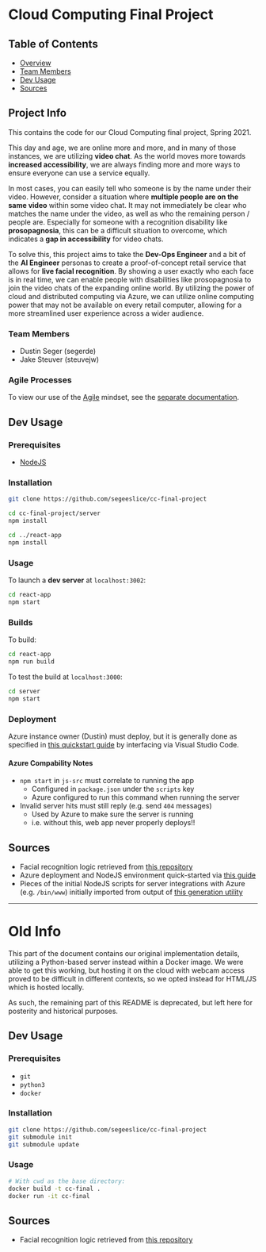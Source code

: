 # Cloud Computing Final Project

## Table of Contents

- [Overview](#overview)
- [Team Members](#team-members)
- [Dev Usage](#dev-usage)
- [Sources](#sources)

## Project Info

This contains the code for our Cloud Computing final project, Spring 2021.

This day and age, we are online more and more, and in many of those instances,
we are utilizing **video chat**. As the world moves more towards **increased
accessibility**, we are always finding more and more ways to ensure everyone can
use a service equally.

In most cases, you can easily tell who someone is by the name under their video.
However, consider a situation where **multiple people are on the same video**
within some video chat. It may not immediately be clear who matches the name
under the video, as well as who the remaining person / people are. Especially
for someone with a recognition disability like **prosopagnosia**, this can be a
difficult situation to overcome, which indicates a **gap in accessibility** for
video chats.

To solve this, this project aims to take the **Dev-Ops Engineer** and a bit of
the **AI Engineer** personas to create a proof-of-concept retail service that
allows for **live facial recognition**. By showing a user exactly who each face
is in real time, we can enable people with disabilities like prosopagnosia to
join the video chats of the expanding online world. By utilizing the power of
cloud and distributed computing via Azure, we can utilize online computing power
that may not be available on every retail computer, allowing for a more
streamlined user experience across a wider audience.

### Team Members

- Dustin Seger (segerde)
- Jake Steuver (steuvejw)

### Agile Processes

To view our use of the [Agile](https://www.agilealliance.org/agile101/) mindset,
see the [separate documentation](docs/).

## Dev Usage

### Prerequisites

- [NodeJS](https://nodejs.org/en/)

### Installation

``` sh
git clone https://github.com/segeeslice/cc-final-project

cd cc-final-project/server
npm install

cd ../react-app
npm install
```

### Usage

To launch a **dev server** at `localhost:3002`:

``` sh
cd react-app
npm start
```

### Builds

To build:

``` sh
cd react-app
npm run build
```

To test the build at `localhost:3000`:

``` sh
cd server
npm start
```

### Deployment

Azure instance owner (Dustin) must deploy, but it is generally done as specified
in [this quickstart
guide](https://docs.microsoft.com/en-us/azure/app-service/quickstart-nodejs?pivots=platform-linux)
by interfacing via Visual Studio Code.

#### Azure Compability Notes

- `npm start` in `js-src` must correlate to running the app
    - Configured in `package.json` under the `scripts` key
    - Azure configured to run this command when running the server
- Invalid server hits must still reply (e.g. send `404` messages)
    - Used by Azure to make sure the server is running
    - i.e. without this, web app never properly deploys!!

## Sources

- Facial recognition logic retrieved from [this
  repository](https://github.com/justadudewhohacks/face-api.js/)
- Azure deployment and NodeJS environment quick-started via [this
  guide](https://docs.microsoft.com/en-us/azure/app-service/quickstart-nodejs?pivots=platform-linux)
- Pieces of the initial NodeJS scripts for server integrations with Azure (e.g.
  `/bin/www`) initially imported from output of [this generation
  utility](https://expressjs.com/en/starter/generator.html)

---

# Old Info

This part of the document contains our original implementation details,
utilizing a Python-based server instead within a Docker image. We were able to
get this working, but hosting it on the cloud with webcam access proved to be
difficult in different contexts, so we opted instead for HTML/JS which is hosted
locally.

As such, the remaining part of this README is deprecated, but left here for
posterity and historical purposes.

## Dev Usage

### Prerequisites

- `git`
- `python3`
- `docker`

### Installation

``` sh
git clone https://github.com/segeeslice/cc-final-project
git submodule init
git submodule update
```

### Usage

``` sh
# With cwd as the base directory:
docker build -t cc-final .
docker run -it cc-final
```

## Sources

- Facial recognition logic retrieved from [this
  repository](https://github.com/ageitgey/face_recognition)

